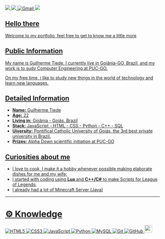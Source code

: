  <div>
        <a target= "_blank" href="https://instagram.com/guilhermetiede">
            <img src="https://img.shields.io/badge/Instagram-E4405F?style=for-the-badge&logo=instagram&logoColor=white">
        </a>
        <a target="_blank" href="https://linkedin.com/in/guilherme-tiede">
            <img src="https://img.shields.io/badge/LinkedIn-0077B5?style=for-the-badge&logo=linkedin&logoColor=white">
        </a>
        <a target= "_blank" href="mailto:guilhermediastiede@gmail.com">
        <img src="https://img.shields.io/badge/gmail-%23D14836.svg?&style=for-the-badge&logo=gmail&logoColor=white" alt="Gmail">
        </a>
        </a>
        <a target= "_blank" href="https://wa.me/5562996569440">
        <img src="https://img.shields.io/badge/whatsapp-4B7F1.svg?style=for-the-badge&logo=whatsapp&logoColor=white"
        </a>
    </div>

## Hello there

Welcome to my portfolio, feel free to get to know me a little more

## Public Information

My name is Guilherme Tiede. I currently live in Goiânia-GO, Brazil, and my work is to sudy Computer Engineering at PUC-GO.

On my free time, i like to study new things in the world of technology and learn new languages.

## Detailed Information

* **Name:** Guilherme Tiede
* **Age:** 22
* **Living in:** Goiânia - Goiás, Brazil
* **Stack:** JavaScript - HTML - CSS - Python - C++ - SQL
* **Uiversity:** Pontifical Catholic University of Goiás, the 3rd best private university in Brazil.
* **Prizes:** Alpha Down scientific initiation at PUC-GO

## Curiosities about me
* I love to cook, I make it a hobby whenever possible making elaborate dishes for me and my wife;
* I started with coding using **Lua** and **C++/C#** to make Scripts for League of Legends;
* I already had a lot of Minecraft Server (Java)




---
# ⚙️ Knowledge

![HTML5](https://img.shields.io/badge/html5%20-%23E34F26.svg?&style=for-the-badge&logo=html5&logoColor=white)
![CSS3](https://img.shields.io/badge/css3%20-%231572B6.svg?&style=for-the-badge&logo=css3&logoColor=white)
![JavaScript](https://img.shields.io/badge/javascript%20-%23323330.svg?&style=for-the-badge&logo=javascript&logoColor=%23F7DF1E&color=3d3919)
![Python](https://img.shields.io/badge/python-%230095D5.svg?&style=for-the-badge&logo=python&logoColor=white)
![MySQL](https://img.shields.io/badge/mysql-%2300f.svg?&style=for-the-badge&logo=mysql&logoColor=white&color=3280ad)
![Git](https://img.shields.io/badge/git%20-%23F05033.svg?&style=for-the-badge&logo=git&logoColor=white&Color=c95410)
![GitHub](https://img.shields.io/badge/github%20-%23121011.svg?&style=for-the-badge&logo=github&logoColor=white&color=283238)
<img src="https://img.shields.io/badge/-C++-00599C?style=flat-square&logo=c" height="25">
